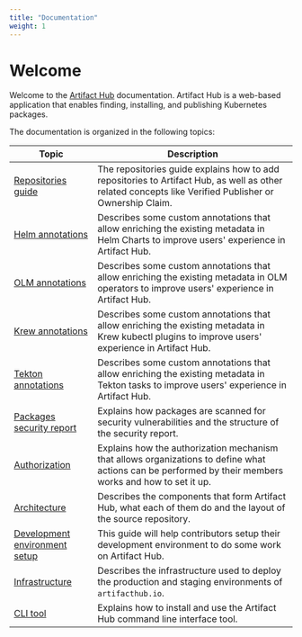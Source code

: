 ```yaml
---
title: "Documentation"
weight: 1
---
```


# Welcome

Welcome to the [Artifact Hub](https://artifacthub.io/) documentation. Artifact Hub is a web-based application that enables finding, installing, and publishing Kubernetes packages.

The documentation is organized in the following topics:

| Topic                                                    | Description                                                                                                                                             |
| -------------------------------------------------------- | ------------------------------------------------------------------------------------------------------------------------------------------------------- |
| [Repositories guide](/docs/topics/repositories)          | The repositories guide explains how to add repositories to Artifact Hub, as well as other related concepts like Verified Publisher or Ownership Claim.  |
| [Helm annotations](/docs/topics/annotations/helm)        | Describes some custom annotations that allow enriching the existing metadata in Helm Charts to improve users' experience in Artifact Hub.               |
| [OLM annotations](/docs/topics/annotations/olm)          | Describes some custom annotations that allow enriching the existing metadata in OLM operators to improve users' experience in Artifact Hub.             |
| [Krew annotations](/docs/topics/annotations/krew)        | Describes some custom annotations that allow enriching the existing metadata in Krew kubectl plugins to improve users' experience in Artifact Hub.      |
| [Tekton annotations](/docs/topics/annotations/tekton)    | Describes some custom annotations that allow enriching the existing metadata in Tekton tasks to improve users' experience in Artifact Hub.              |
| [Packages security report](/docs/topics/security_report) | Explains how packages are scanned for security vulnerabilities and the structure of the security report.                                                |
| [Authorization](/docs/topics/authorization)              | Explains how the authorization mechanism that allows organizations to define what actions can be performed by their members works and how to set it up. |
| [Architecture](/docs/topics/architecture)                | Describes the components that form Artifact Hub, what each of them do and the layout of the source repository.                                          |
| [Development environment setup](/docs/topics/dev)        | This guide will help contributors setup their development environment to do some work on Artifact Hub.                                                  |
| [Infrastructure](/docs/topics/infrastructure)            | Describes the infrastructure used to deploy the production and staging environments of `artifacthub.io`.                                                |
| [CLI tool](/docs/topics/cli)                             | Explains how to install and use the Artifact Hub command line interface tool.                                                                           |
